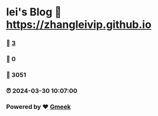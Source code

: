 # lei's Blog :link: https://zhangleivip.github.io 
### :page_facing_up: [3](https://zhangleivip.github.io/tag.html) 
### :speech_balloon: 0 
### :hibiscus: 3051 
### :alarm_clock: 2024-03-30 10:07:00 
### Powered by :heart: [Gmeek](https://github.com/Meekdai/Gmeek)
